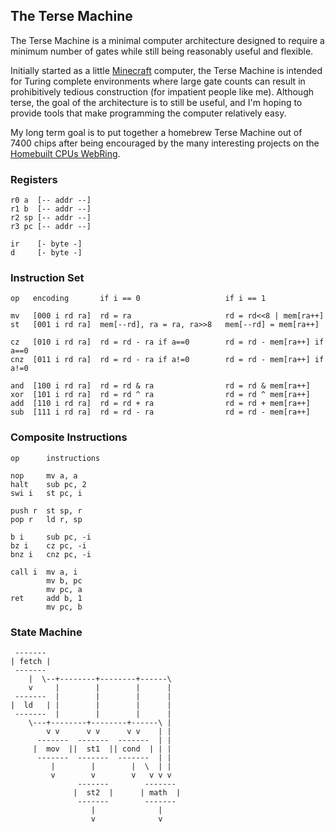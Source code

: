 ## The Terse Machine ##

The Terse Machine is a minimal computer architecture designed to require a minimum number of gates while still being reasonably useful and flexible.

Initially started as a little [Minecraft](http://minecraft.gamepedia.com/Redstone_circuit) computer, the Terse Machine is intended for Turing complete environments where large gate counts can result in prohibitively tedious construction (for impatient people like me). Although terse, the goal of the architecture is to still be useful, and I'm hoping to provide tools that make programming the computer relatively easy.

My long term goal is to put together a homebrew Terse Machine out of 7400 chips after being encouraged by the many interesting projects on the [Homebuilt CPUs WebRing](http://members.iinet.net.au/~daveb/simplex/ringhome.html).

### Registers ###

```
r0 a  [-- addr --]
r1 b  [-- addr --]
r2 sp [-- addr --]
r3 pc [-- addr --]

ir    [- byte -]
d     [- byte -]
```

### Instruction Set ###

```
op   encoding       if i == 0                   if i == 1

mv   [000 i rd ra]  rd = ra                     rd = rd<<8 | mem[ra++]
st   [001 i rd ra]  mem[--rd], ra = ra, ra>>8   mem[--rd] = mem[ra++]

cz   [010 i rd ra]  rd = rd - ra if a==0        rd = rd - mem[ra++] if a==0
cnz  [011 i rd ra]  rd = rd - ra if a!=0        rd = rd - mem[ra++] if a!=0

and  [100 i rd ra]  rd = rd & ra                rd = rd & mem[ra++]
xor  [101 i rd ra]  rd = rd ^ ra                rd = rd ^ mem[ra++]
add  [110 i rd ra]  rd = rd + ra                rd = rd + mem[ra++]
sub  [111 i rd ra]  rd = rd - ra                rd = rd - mem[ra++]
```

### Composite Instructions ###

```
op      instructions

nop     mv a, a
halt    sub pc, 2
swi i   st pc, i

push r  st sp, r
pop r   ld r, sp

b i     sub pc, -i
bz i    cz pc, -i
bnz i   cnz pc, -i

call i  mv a, i
        mv b, pc
        mv pc, a
ret     add b, 1
        mv pc, b
```

### State Machine ###

```
 -------
| fetch |
 -------
    |  \--+--------+--------+------\
    v     |        |        |      |
 -------  |        |        |      |
|  ld   | |        |        |      |
 -------  |        |        |      |
    \---+--------+--------+------\ |
        v v      v v      v v    | |
      -------  -------  -------  | |
     |  mov  ||  st1  || cond  | | |
      -------  -------  -------  | |
         |        |        |  \  | |
         v        v        v   v v v
               -------        -------
              |  st2  |      | math  |
               -------        -------
                  |              |
                  v              v
```

